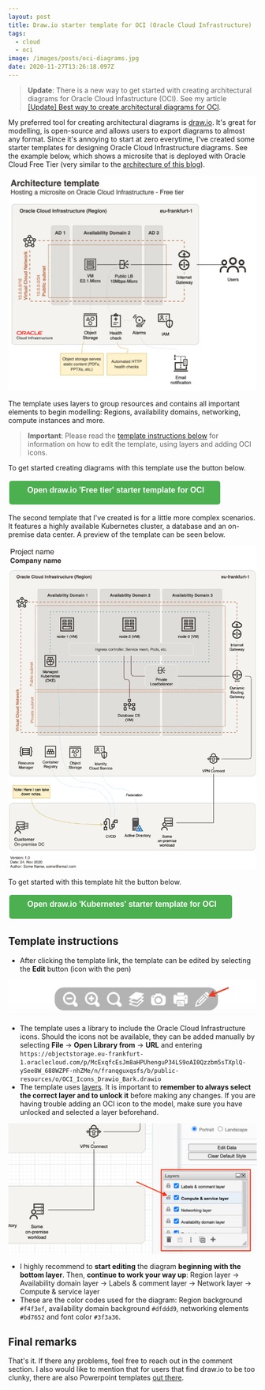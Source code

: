 ```yaml
---
layout: post
title: Draw.io starter template for OCI (Oracle Cloud Infrastructure)
tags:
  - cloud
  - oci
image: /images/posts/oci-diagrams.jpg
date: 2020-11-27T13:26:18.097Z
---
```

> **Update**: There is a new way to get started with creating architectural diagrams for Oracle Cloud Infastructure (OCI). See my article [[Update] Best way to create architectural diagrams for OCI](https://maximilian.tech/2022/08/16/update-best-way-to-create-architectural-diagrams-for-oci-oracle-cloud-infrastructure/).

My preferred tool for creating architectural diagrams is [draw.io](https://diagrams.net). It's great for modelling, is open-source and allows users to export diagrams to almost any format. Since it's annoying to start at zero everytime, I've created some starter templates for designing Oracle Cloud Infrastructure diagrams. See the example below, which shows a microsite that is deployed with Oracle Cloud Free Tier (very similar to the [architecture of this blog](/about.html#blog-architecture)).  

![](/images/posts/free-tier-template.png)

The template uses layers to group resources and contains all important elements to begin modelling: Regions, availability domains, networking, compute instances and more. 

> **Important**: Please read the [template instructions below](#template-instructions) for information on how to edit the template, using layers and adding OCI icons.

To get started creating diagrams with this template use the button below. 

<button href="" onClick="window.open('https://viewer.diagrams.net/?target=blank&edit=_blank&layers=1&nav=1&title=free-tier-template.drawio#R7V1pd9rI0v41OefeD8nRBrE%2FYgRYvpYIBozFlzkgESFWvywW0q9%2F66lqYTCKl1w7yZy5M%2BOx1Gr1Ul1dy1PV8iezOt81VoP7sbsMR7NPhhbuPpn2J8M4M4xP%2BE8LUyn4ap1JQbSKQynSHwvacTZShZoq3cbhaH1UcbNczjbx%2FXFhsFwsRsHmqGywWi2T42rfl7PjXu8H0eikoB0MZqelvTjcjPNpfX0svxzF0TjvWS%2Bfy5P5IK%2BsZrIeD8JlclBk1j6Z1dVyuZGr%2Ba46moF2OV3kvfoPnqqBPQxmWzXUm1EULxdUNhuko5XqdJPmM5ktg%2BkIL%2BufzIt89KvRYvOa3tyHub5Ms7LZ7tx0xundf1zt9vPpEE46XS23i3DfazKON6P2%2FSDA04T4hcrGm%2FlMPV5vVsvpqLqcLVf8tlnlf%2BjJYBUo1iCyXXyPZ7ODWt%2Bt7%2Bboe%2BGk8hGOVpvR7qBITbIxWs5Hm1VKVdRToyRvpPlyqsVLHte%2BlC%2Fo%2BGDdzXNVOFD8Fu2bfqQqXSjCvoHIRgGRy7MNyLCkaYLzc0qU%2F28LZiI6mOZ3c2CWD4u0db638jL98HE5Ur%2B56eHRKua10OFnaaZCFXTrfnfaRHM1COg9Q6vOltuQfjuL76sBLe022GxXePAvYdR%2F550RWYZPB0BlMr28%2BAlf0XJujplnMIujBV3PRt%2FxBEse0zauqOJ5HIZ4%2BWI1ohkMhtyQRvf3y3ix4UUrXXwq2Whpu1kqYhVvlTdzlVX6ommGqVklo0wC8Lx8zGTGKZMZ5QImMz6Kx%2FTyyzs5oq18%2F3pa7CWyIvWR0CuikW5pR1QxrFOqlPUCqpS0dyDL1fUsqu28%2F%2FQd7fYiMW93eiX6XESVP3nrjbafaastpt%2B3qw2E80dsr5UQ%2Fg%2FbX4b21g2mF7HSu2ywZT1pd9vp7qJW%2FcvpeF%2Bv%2Fyp9zht%2BboORfXCPy3jOJsmewteD4Wj2jSi2gXY37eFys1nOqcIMDy4GwTRiLXuoEfmfglXaLKFyB%2Bt7MZW%2Bxzvo5gvuspKXankJXY83GxhaFUzfqBNXjFaLwewz7e0NLdeXcBtM8RMtvwQ0JqMeb5lQ9e3%2BXaOEt0t4n%2F4XhAvjC5lBZBRsqLflSt6jJ%2BvNgIbKl9v72XIQrvl6toyWfLFkvfI5gFb5cr%2BIiHcHc8zmO%2FNRfrdYfh%2B%2BH2OZxzLJKpUKGOnrl6%2F6KS9ZH2YQnPJS5WEQEzfEs3iDwYfL%2BSD%2BlYag%2BRsMQb3AErTrtm2fF87qeVK%2BmiF084mB%2BLXAQCySLB%2Bmu60%2FV0mZRUqqYuPRxyingJabGP5jtdNHcdLZKznpo6yd1%2BioX%2BHO%2FYJNfP7yJtbPC2T6BxK%2FyJf%2Bo7fxscqxc5Vj%2FG9nG%2FrLO1v%2FtVu7CET46K199ju2tvmKrf1h%2BrmY9kXG0R%2B9s6Ggzf9t4xNW%2Bu0K%2BoSR2DUkP0nbuz%2FMTvP5iBnrA8z%2FwoG9F4cfc9kxi72BrY1CcKSyCiDTchByM5rfzwab0aPjOFzfH%2FP4Cd%2Bv7weLnx%2FAwRyeFKwKNljRppP%2BX9iLR4R%2FWQScFQ31crnexHCxtQH9zONgBfgBZOP4wssQ72f6qa9GTOgYPPjsYAsJ8EYJc6yRFsvF6In6UUWvhYmLFOCjitQKt86zu%2Fb15sMx5mBap1KnCBwuv4eDWYRdmUXGw88psBe5US%2BMKAwnAKbw%2FnIFWIquRquH0fqUf3IQSVMAFV3965tdp5o0d%2B3bt86duhxtgi%2F%2Ffi23vWAM%2FQCHK%2BBBgeaMICgyocLysFwqfyBj6eVjzioZBWhWUXDr41jr%2FITWozAatdXtcrUZL6PlYjCrPZZeBFta%2B1x%2FPVa5XgLb5MLJaLNJlRUKa%2BF4uUa7eHOHPfyF5i%2B3vtrSuLZ3hzdpfrOg%2Bd4d3vA7X76W8vvH9%2Fguf5E4crWpIBD9yBJcVo9BK%2FVG%2BKQGlRw8P2GVcnA2Gn4%2FZa5wMDr7DuYKB%2Bvxnka4%2BTbYALrlEkOz3sxl6%2BV2FYyeWcrczKWpRaPnGrSUp4uFfpZrVyPSz%2FHDYaViFuRXiYCD9KCCshsfW%2F6GggMpe368GSxdPzZ8XqhvnJ09YX8ZweNm2E%2Fl5%2FeHZf3G%2FaEfbo4vpZ%2FaHi%2Ftjlfw6e%2FZQL9gdxRXfPfd8V8JaKv0WwX0oXzWX8mAjzznH7HcP5wB9dcyoPVHiGfz7Imtoj%2FxS5%2FUt87Kz9X%2FIPH8fgkCP2cZV2jvzMmJhQ922el8Y7ttMCNjjroej4Lp%2Bh9m4j7V0oUmblHk%2F8NMXOv3mrgfL0E%2FRDzuGeVHrPW79HO%2B5X%2B3eHwSYnhJPJp51u3P1jfeWZwWZqGdnYhTb7RJlqupYFG%2FKpvh6w%2Blehg%2FFAprwFGfFbIEac3g0g8BwB%2FCiEpboIVVNPyXfkayQxO8Qgdx1PWZ8e%2FTxnXtC%2F9Lc0U237OY4RuCAwJ0af%2FNyN4MczKVj0vfh%2FC%2Fdt638WqzHYDbcphUcfNbpv87IyurJdA0zjn7fF6MeD6%2Fj1%2Bttj%2Fr58fO9XmB2i6KtZjvobaL5vCKhNhjNPgFA6oAiT5yPUQD5icMjCKdeFH9apU%2BdBm%2BHisVspS%2BnK6DZRasg14%2By6u%2B%2B1KcaoU%2FZylOPcY3hCTfvkB6fuwkX6HcbjlYH9M4K1gf6%2BsHrc4z0YGP1nNwVZ%2FVc885YcPwa7lk%2FISSflUM%2FRWxvm%2Fb4YxDFevtcDHavEfo79XK4t3PSPw6VVE63gGmdhoe07VfqSnyNL53Te0uzts%2BTdMuzuSm%2B3CwGRCDyi2xzwMZ0Bc7YgSj%2Bu3SM%2FrphdG%2Fu8oGvfPtt7azu57UYqcxm35rX9W60yB2LsebYaOU0f0yvLxJmvHZQ2iG5vUiyK7n52k%2FPUtdu5Jcm2jLiUYNfT1cuOVRY3c%2FnK%2FPnflYCy8r5ev0nN4KtmHmbofm1eI6q5WanemDqkf9ROfO5CIZVamNjha7lxeWE18Yg96t2ZqfWzS2xLErkdvxaYxT%2FE7p%2BWw4r8fDRnfjz%2BuTgRGmQ%2FN227e1eDi%2FNbl%2BtbLzJrVts43fjszHvs%2BCRn3Sp36Cy6tZYNym4bwbf4v9yahR%2B%2Frt8mIcNqKoP5%2Bth9SWk7k7d9pKW20nQtudTk13U0u%2Ftn3renI1cavazq3SfSfaem1t18x%2Feu6G6pWu7crG4%2Fq1rRurura7dadJqVm1TLrOriczasfKrju1rVdNkutJd%2BPGlkXvok3teuJGTsNN6Dk%2Fa3J%2FtVL%2BE6ToM7H4vc507XbQXkK0CtbUbsr9pWg3WHtVq9SxXZOvO87WxThjC%2B1sm1XNuJ608nvqz9nyPDoYR5Jwf3Y%2Bz4R%2BKpGfVai%2FyprmSHOp0RhqdB%2Bg%2Fo7GWRraU5p3ktJ16qeYS7Rm%2BnWidbNt7fDb7XS3HuZn8%2FzWPD8bfcmPnwW0hgme4%2F0N5kDXNAefxkbj7kUZlWVO9WIidPNRv0TP1%2FycxkLjM%2BidHdM6nw%2Fa53VL8jWjOfpbL9UyoaWDudKcgg3G2OxRmx2H%2Bg1tt9PSaV3WTfRFtPY6LtoxaewatXvII2WnRuuetfBcpzmnGKf0P6X1oDbtGa19i%2BihqespzZGuO7MOjYHn4XWYjkftjOILj%2BZHfbToebR157RWbcyf1q2tpbRX1l4MvnKYBi7TmOYe89zRXsLrRe907KnBPJH54DXwgEFjwvypfAoetmj902uM49bXaJ47n8YCnr62sT5Ms7XQFu%2BM3aOxLZZRp%2BMnvP5cfqPWRtt5bcvwMwc8Sm21mJ5oK983HvOZK%2BMlelOf3A6NwcLc3DnNLWa6G9iTKPPShMZTA69kGJ%2FL%2B6jLfXrdyKA%2Bs1bm68Kvjs79TVzsv507QZ%2BJ4aJ94hmsKWjdJNrRGEyiqeZn1BavHdYtKdGaHq4hjQHPsYatDcq6WUB9OKAv%2BrBkXwY03hvwh7p3aF7953jjh%2B26E17Xw3bQLsZK%2B7JF9PYMF7xeJVqmGvOuizbBI3gHa0t8Bpk0JJlGtNewF1zeExUll2oboUkF9Nwp%2BZeBP4iHqA3a93xfE5nRSFLwhzd1jSavQ4vp7WGt40ST9Q2E70iuuCZ4BLxB9xO6j1m%2BbIgeNJYp0yDICunS4bmliUn7bidySLXBfOdqoFHTJtpif4IHYshL5g9L5I4LuUqyEToG%2B9qbYN4u1oJkjtAV74H3iN7EAyxvqjQ2oiHNn8YxBZ3As0TL8Zr62Qm%2Fs3zDnoLcBv9izWSvYm8wLccTfgY5zXJH0ZvlKtGylmS8TnZkgBc97IMU8mC6bVLbIp%2F3ciPj3%2FZ0Axl9QLOOJ33IezR2lg92LSN5Yil5osuY3ZKM6Zjfggy%2FE%2B6jiXUhPm3eko4k%2FsO%2BVe3uWF7m95e8rtjnvJ9o3iZop%2BQSjbsrMonkLOQK6NysJSUP%2BsGekrytT4R2LAM08BnNQRP6huDBhGV9FXR0sFY7XmNDdJDi45T3OuuBLt43WNe0maaQIaJXbcdgfVujOVE%2FMpea%2Bu3v7730YI64N5fxdWbNHXM8bmbJQ2D2F98iGH7476UIY2E29d6%2FPPVFC7xXNvIegzPSRN2qm7X6h1riT9Jjz099UavAEH%2BPc3HPJpYcGOJ7H%2BsaThNRZVdhF9Id3q8%2Fu0hr%2FFub6u7QqE%2FvtKvxsFHf%2BmTOkmlsDXu7bZBp8eDyRgvs5cM1GeBhWiLxWHoI5sEDbdfErZ5n4fzRzG8uxutBr7R6xtzfkdleujalHvqBaR5cRtTGdG%2FCh%2FPZLNSuHkZkLpMJTqZ7zYB45N8xmdG90tif72bXvauxb2wWwfxcH85b5C6UZmFaKTL1aT5JOSAv1je6587iIu3febNg0Z85k3zL7RL%2F7mbpNPr3w0Zy7sRu5nauau4UdKK2p2SCTVis7mDWQbywiWNHJL7DpUtq2V34tPX7JPoiEnFkupI4aUL0TWYwF9K2PSUR4q3dDGaABpNWG5K54kIMkjkjphaZlJM%2BTB8Sqy7MP4heqB8SKYlF4sKgts3biQsV7bikopqXPsTwrs3mad1oNiKoXzOctGg8M6dpj3tNiG2DzOh2ktKzjMamwVSC6dNk1UMirZdsjsfgpMrkgTpic4DNQNChSyYzmXS3EzV%2FlJmYP8y%2FJJ83VJgFk695B1PpynFhitd9qAujbQel20kthWgexc7D3oUSviL%2BfVnwIbXi%2BbDyiVjUzPL5WfhasXiCjBfKybceSXm7nDSfgtul81PQ7msBYnH2DohFYbDzZ0LSxxDrfxOT%2FvQTaWX6pzellb0Ub37jWv%2BunMaTsOz%2B%2Bxc5K319wiMS6FZvPWGTt0VoSxkt6PLeb%2F1nY1yVvL%2F%2B2n1ufD6FuhzsLYEvc%2FXaGGxGySD9W2vWq%2BHiZhZAK9XPL0m7zEKjXvqHatdFLt2rnV3a73magHYBGectNb4AbcaFGvgyvO9f3ixpPjCuqc54NuiFyxBziC3LiYmDL65iz%2FI766tvl1cz32xFmKGXwaUUWNCbwOVxCqG50JhNwwZGJHUGjdv7vjHWqEfSfdGjaZ5Mz4JGXRtUL%2BaD3m5NzyduVktv7KsLogRWnVygisbQ2WSau20aQyGpZrKr22H9Dx2dwX2D%2ByWQlsvQGLuK4grvBKJoCYzWBkRB73I70Vrahc6vKdikArdDB1wmrnFL42eZQ%2B6xuMyg1tCuMKzH0JvAhmtxm1yBuhiacWGXZOhHoLmuQEDs%2FvhwzQX6aXCb1BdcWbRRUZDh%2Fnf0CFcJ%2FOam7DIaQgsfNohABOwyTdGPRnNluM1jd9zdCRR3QFdxCROBbbq62DlEvzsftpc2gCtdYziDnsNWunHZnU%2FZZTUG5LKRTUI2yo3jTeCmVwS2wlw7TGOBMtsCzboMT%2FUVNIRrR60rXDxAZez%2Ba37GMKiCDisCYwB2qypIdBKuBRqryLwBDRL91HsGw12xWv82XEyX4d%2BhrDtoLvRkfnEE0mO32BW3PBa4ttkTCAz3Q5thSPQ9Eeh3%2Fx7DZfxeW9xaj8ckvCXv4f5q0mwLbMPuqoLEmB%2F4mmgdV5TLi3EmOtm7gHMTWWusD2DlSipwHvHS3fLJnjpfj3rhwzAu3FfJ0Jhtw0sXUkJj6KlTgcse8f7GOBiWrJgK8kupX82xA4ZtyI6l9WpFTVutRdal6%2BCg3JV5MXxXsdxUIB2am%2BHYkbm%2FrtIc7YihgiZgafDME8nzEvgfMUCNUTNwDrC9qgGYwah15gYBaDPvzgXgAbAfPwI%2BZmT38zuJvMNgC82E36F2bt1Sk9%2BBXKVdzQGABFTZjWLeiR4AZwYpGbzPV57KLn1wf4qdo4BgjCkT8JooPmlBIqUeA%2BQOPBYAThmvLMrbLEmEoyc%2B7wqAZbwTTZ%2FqXbleJt4EPCPut8P94tkSXoKX8i7cCTDvymql3E4mwApJDxqHa7g7WSWSMpOucHMV8%2BA6PFZXi0pNNaeOHfHOEk%2BmXj5atbNrIzi8QzAqswR2%2BfHHkfbIyG%2FCTaz8a0G5EZeH0A8%2FdHZ%2B6g%2BU38MfKJzC%2BYlZV13O77d84PPwZDFO3cUBSn%2FVyWLjdGhOxf17m5Y39fML3yAzy3T%2FmXHWRvAmwYvIEQmxLCIVh4hEoKJMNRE0qbYT1Q%2BBFnbI9KS6NTaBSJ1lpDaNABCPmECmEoxrfld3DVGDgFtqazYn1DuCtFek37iiorCuRJc4UggVHwB2MdE%2Bl9t5eUh13DVHYPZ1ww7aY3OOTBkoAunnET4hA%2FslKMvgaJyNyM%2FYYKR7nkeHGUE3BQJiBQWzAxBRNqjmJhDXY7Qc5RzRTfNrvOfBoSATK5S29%2FNm9FvPI6PKXMkkcuQtYVr6GddJJAJCcxcllIrKp3dMcFafTLYAUYGfNCEQ3UE0x4G6h4mdSsTHjSR6gb5gKlYYoQfSDzPGgVnBihpjqFFdh00RD9AX6k7YlALdIokKgHaVEvfFkXkoYJgXSQmmPJkSoB1MIio%2FXr%2BhsSv1jfNtsTN08UAOngYHsilK0gT%2FOXkElmjjxpUSKUUDpqWDCIjdRbQ7Qn0y23QYD9Q%2FYD8aH8yhlpht5G5Q%2BY4jjWzaViyP4UE%2FlXoVvA%2F%2B0ZU5ROZ1wKZYExHHSVfW%2B6lZ9DC8nC2GhlW4Q2nl7slVJvnlWBKjcnWmovQGDt%2BxIcZxPsRvK2zw0QwzjqPxDB01E465MMBII3yj49bNVHxJD2MtI%2BeGzDEHpgw7RR0eQ4s4h1azpxwgGO65M8QOAMefU3GaHI6PupJ%2FkLETwKDujYr3VfDuTsUHS6BoK0PsH0aqz2aNB9OLdwhMp8fxSaytpal7Qzlzynmh92LekfTcof76tBORswEza2ZgPCSzIHU4Ro8droBfAX8lR2Et8Us27XZD3tk1SIf0djLl1R%2FYs56XTdmMlL5o1%2Bi%2BxLMWx%2FGs%2Fo9jWycQ6yusrtfaVedvtquefqxRP7Wr8uMbRwGp8gfhrOXfCrP%2BgqM%2FL8GsRxGAHx10%2FPHRyNeeW3%2BWf148%2BlNwMLIQ%2Bzx%2Fb4j3vztW9j8I%2F6fZ4FkI%2F8UTYH%2FWAe3TmPete4DF14wv%2Bpe%2Ff6C712nvfZ9nfB4nIduCddQjVH9vDRuz7eA5yL4zLTXb51IPPpa9949KjzB8%2F75%2FF1aHJvyoAr%2Bncbv1e1frfluP%2FZ636ptXD2GvhLFv%2B3dBVATXYz7NhZdQ%2FRnVS4L5bUbzN%2Fpt5wDUeMnygc%2BCDB9YIW3OKA17HuzZXgTAxySNTxbODCFgja0M2K6T2ZIzHHXfBJTYtluAGHsMp90xPJtK1iS%2FS5YHwJkftEvWBOBc8UtO2x4AMOL6%2FAzjKEl2LL%2FP%2FoA7I3%2BYrLSBLf00yXqRcQQqewuwaKTaQbCh7njIQJz5gPxK7KsJHXSMI6cD%2B4FqvE71osd2McPPLcmIRT%2BNvF1Yd9QugDfd15HtJpYaLCpfbOpGxAAZPc94bmq8j%2B3mdOhS%2B%2BOcDmwFP9KBnx3QAfb9OKcDt0tjXap%2BeD48P864THhcA%2FarMD%2By2rqR6bFlt293h%2BxeyUyl392oRGu1defRzgMd676U36mMO7umYRxoE1lat%2BxjXTluZ9wjKzVfsx2ge%2FahkcGnRbDekflIa0X%2BeCMqwQqld1Geie8s2beAZl0jQnZsFsZsrRKftpCN2xMY15P27TyjqiIgJqdoVJClB2tcZXFyFrPJFjM%2Fd1QKhpQDEgcQiYxSyXTl0A1nf%2FFzhHI0gbrzdBC22OEH530DkDwcy%2BLZ7K4fG7zh9zAM35JY8GaD1zCOv3mwP8R%2BmFhQYPCaH2Xw6kXfov4bq51LRFCDy38oTPfycYhUYo9A6G8nHA%2Bt8lEBXaWN7%2FJrTpe8gxtbk2vEKtscV0P8b9KsqoiAPDMlLvpYr5vVMoleRIa4044lURISkiTIEB3JyxjUgYvMwB4fwYDrDtDQ5JRnug8ySdnP7zkm1nMlPlVNJNYrKcpIU6d7pBm7EgNj0AiCDbFFBmpMVhQZg4OWJ4LxZXrcuinS%2BT0GnNxMFFKXBI4rtOHUdUUnjjDNOp7E9biP%2FB0%2BhsDCXLUBgTt%2Ffv5IWX%2BcX3JAl8d0fn4Piu3WzWSdEe1x1mqeANbUMYRKJhEagGrjZfPSTzoSPwTEgQiQ9fRe3nMTAdhIGPf4aEcqdOvmR04ktTdmCEfnPDfDlaMtscS8Rfi31jJXH2uYcgQqlsgYvaviiBV1fbX0OH4eYZ1Vuz4rAxXJozq3Bqf9NiIow52bKmgntvbxRFaacW4ggR8P5iJrwanUh3PzU00dVahs9vmInK6scvVQdudzTHhgQ%2FnWMqTAI29QgNfW4zg7PM5lTjNPxe%2FF%2BFApyjwfeqcHmtUkBR38E8tRHKZZJ7QBy5GyVDmRLY49N0VBZpK2jTneQknrEpOXNaQxGm4tOSrrsOGz5wU53sCxahh%2F6niJpFAj1Z3HxVFPdY3jF%2B4d0s%2B7ct1OUn6fn9cn%2B3dtrr%2BWiKlcc%2F1btyTrxP0x3EdtwEg05BgH3%2BuuOjKkwPlEgOwaQGstv2bj4A7r2JLrNoPeOwG165mUaQfPeX133SziHA9P4Dw1f9BFGTpqHQFUy7GjmkRHJZiRyZEyV46CZZIbQsaj4QvUZzH%2FZMqA4cCHKzyIsjvfGNgz47rTl%2BNpsn5Y89Td00poS3xp%2BJk6plBN1HPUTQ7q3hreHAYkH4Up%2FTDX8%2FlEzg%2BzgMrak3y4PI8yOfxTfacWUF72%2FqmVp59CvlQfZNr75Pxhpr%2B1XeT0e%2FV12BhPBo3bySD9x7rm89tJWOVcPWjxTI2K3AdkBL2UrdZNhaKP%2BXAeQj5H%2BQ0%2F7IFzrV7qAXJh%2BlIPrw69TdXBKgQdKrBAYBFoEuzxRaq2EZoKkI0EKRN5mZ%2FXN0T7S3112A5uqyn14eYHXJ%2BtmXbePqy9KYfe5F7qNdWBL37%2FIPx2Elg%2BCV0N5%2Bfb%2FnHYSscxLoRJHMhoPh7rR%2BooE%2FLkDceGPsKxKDjD3Uic1u7pPfKZEN4SXaHerSmdwcfffjpY6OY6aRIV9ZGKLafG%2FnR86liWxzZgJZN8MKlLOiofN%2BgAex7zlTyyiQp8VyuZOg6pS1CSnXz99B72t380R9IRi9f7EzhjEbEeZ73IeYiaCs%2Fhdx06jW0hlbG0E1tajpJi%2F%2BI4tJufidhfq6O%2FHJzmUFue67hrc37b2FAAkXrGiQRL1t%2BGOooH3Wz6HOyXsyDj%2FOimOo48m8g6V9YC6tTUMdQp32NcbLeyTc2BXAArmVzzs83%2B2a1rij9UY7tchVKRT%2Flm%2Ffv8H0d9LxgiP%2Fj15Eu6R3E3qyDuZn2UEj6FIWrzQTyTbKZcDS%2BWm%2Fg7KVDWq39nbdwcmjf3tKsm%2Ft3N%2FdAoZf%2FQPPUfpM44eepMKhAhw5trOdisAfaEd6PuEz75JdIzXHLaSy05fA%2B7Pm1yhiy0Qn2iUoLUxwOOUoMkdcZ2n6QGBevHlCFNlUOqhbYrB8Q15d2KV50x7HrYZ364G2kq9F59rbKeSVrcLCHBhywtXXiDWodTVWrsaZIXoeN0mCcJCoBsJbdUJJnUI03i87hw%2BFp5jOzldDmlJ8jYc93fc%2BYxe0ld5WF2Vf3bTjPPbJYPJBz1oaB1dTAfyRZjB%2FNv1n14TNmA01Y88mRmjjvhdJYonPApvSV589Q%2BUpSgqTgxoqfaUB4WIyd8ck9o4WAu2gB2ipGoA91dZJnjRNzay7qAtOk9%2FnCBKShSVx0g59ShneTlShY5f4yg01rLIe7W2rt0d%2BJR41B0K3IuXU0%2BqoGDyjcdOY3ncu4w58Vy1jrn9hoKQRHv0%2BaTiDqnbNkuzdXrcdmUxgaoWyD7TGXO0ztXhmd7CM9oQqtW1hZtrKkD3QpJqyRAElzJ7JaD%2BjYy5nFAHB8D4Ez7tWvmJxXwLMm6WZ7FX0vUu4%2F3l4o2aY4aYL%2F0e27mLb2Zj1MAplpj9sQ5nAEkZOFjLawBkoDu%2FI1rRDqHAia%2BQk44KQYfMsikzUhpXiStRAiJoE9uu9lBu8RbRsSpb2GsGaSdjdsJv5traOukrXlkcfgE7%2FKHB3xdEJjjtp72pzx6vqe9ZAkP9rHnzH2fHA6Lsjydq6nmjDoDu9%2FjMp6nqoMQEfUJmnmNiMaOdVVj50QkWGq3oK3B4zdQh8sk1COnQ8S6Ix6GnAglBEft3KoQTvg0b%2FoVmdIf7btbX59%2Bqrf8pXR6hLxU4L6XPsx9Pw2nV2aD1Xz9tzYQLoaNejr8x0bQ%2B2%2FII2zanK2KQ0cTFgcSRUzlKMU0V8%2BIJCJySaK9YrB4y%2FggCjJEAaxbpEKVaCQ1akvAgPPsOtzWGtvV1V29qbJkBURlVc3XECMCWLqcMdxsuADgDHYwBIDfeSKqs%2FwYiWvwd5SsPMDADiKDvAd1dFeTbN8pxHYpV0tuNy%2Fvcoatx0dG5NCZjKslTs9xdmjjdk1rngRGt9Ct83mtIxikEz7Gh57gfi9QDsMLoagrgTQw6zceyelmksd5QyYQH7bSWpmraAJneUq040P6Ka2j7vUSMw8eUD1eN0%2FAf%2B0xv5Pe6cgBOu8kS%2FmFTAx7mjtqMDsyzlRvSCa2BJuiDTISGGDlg2IQ4zjgd6OA%2ByubgwAAHtiUcjNRXZjHY9tvzBgn02GqzA6YsxHWuRRO8N2j2ZLhGdOXbHHD3ZFpICYDleM7UmJqOBIQQ35sI8m%2FB4WdKwfHMhVwsIPDbyjtFIB%2F3H%2BeJcEqnjMPyKEGzwG0ZnWpqUwCTdTu0Vxnw8buPrj0ZsXz9eCO7Dw2ccB9U%2BY%2BOaZ6ZSkugzuRcnCVTf4fgBWvc64%2FPqnVLD9Naj393uFHfWWl%2BE82narI7nq0OtWQf%2BIfgfyJCIN%2BnGNh6qc5Fh%2F1RyBjYzbrX5VHere8Ta66q%2FKgpedpqG9K%2FPzD04h%2Fz18QOPobC2%2Fkn8Ns0ueShV9MJs2P%2Fv36bNLnhn2wt%2Fd%2Fe%2B8AOWvnf4bvb2wTf%2FPn9zPfvPneNW%2FIhq0v%2Bv9Y%2B%2FhVZ2skIQcupQM7ltxdQzIcYQcjWYGfsUuqvoMJ%2Fa0%2FZhUCIho7%2FK0%2BZCDygX%2B2BXSVSIFMRrYDkOmpMhUF7pIMU3WkGsF12HtiF7m1xBRoDNBQCNt9w99DNNhNJ5vuIv8OKOxqs2MftcNZmHLgHce7b9bqu27JUBJ%2FOMA%2BrOYffwA8kGz2daRcThKmNEZ7qktCTkV95CCSk4v8DUJ8v7G2kwQjLeUkEv6uZ37N323M%2BPQZX%2Fvqu47yPMikTE6nHTyfuSX1wYVMvo161Gf5ANpD4oolSQ9BnmDD0AyH1tQ1z2XhGrLe%2BTFuaZ%2B%2FT8mBpop6ph3UY1oZkvwQqEP%2BEdNCMiwryvYLSpxgAlgLWaSgr80f6tiw3cZ0PKjD8ExL4EZAoUbEtnPH7nIiGH8bdcoBPCQzlTjJ4s1Qxy%2Bx5Pbfan%2FueFIB2JGXvUHY0%2B1qie%2BRP377ZzW4H7vLcIQa%2Fw8%3D')" style="vertical-align: middle;border-radius:5px;background-color: #4CAF50;border: none;color: white;padding: 15px 32px;text-align: center;text-decoration: none;display: inline-block;font-size: 16px;margin: 4px 2px;cursor: pointer;"><span style="top:3px;" data-icon='ei-external-link' data-size='s'></span><span style="position: relative; bottom: 5px;"><strong>&nbsp;Open draw.io 'Free tier' starter template for OCI</strong></span></button>

The second template that I've created is for a little more complex scenarios. It features a highly available Kubernetes cluster, a database and an on-premise data center. A preview of the template can be seen below.

![OCI sample architecture made with draw.io](/images/posts/oci-drawio-template.png "OCI sample architecture made with draw.io")

To get started with this template hit the button below. 

<button href="" onClick="window.open('https://viewer.diagrams.net/?target=blank&highlight=FFFFFF&edit=_blank&layers=1&nav=1&title=oci-template.drawio#R7X1Xd9vIsvWv8VrnPowXoiw%2BUgQlQUcATTEJepkFBoMZ%2BhgEAr%2F%2Bq13VoBigZEtj%2B4znXh%2BBiN3V1d0VdlV9MiuzzcUivB96cX8w%2FWRo%2Fc0n0%2FlkGCXrhP4XJ1I5cWLrciJajPpyaudEY5QN1ElNnV2P%2BoPl3o2rOJ6uRvf7J3vxfD7orfbOhYtFnOzf9i2e7n%2F1PowGRycavXB6fLYz6q%2BGcvbU%2BPJ4%2FnIwiob5l%2FWTklyZhfnNqifLYdiPk51TZvWTWVnE8UqOZpvKYAra5XSR586fuKoa9hBO16qpN4NoFM%2Fp3DRMBwv10VWa92Qa9yYDPKx%2FMs%2Fy1i8G89VrvuY9zPQ4zU7MRvOmOUxv%2F%2Btp7b%2BOm3D00UW8nve3X02Go9WgcR%2F2cDUhfqFzw9Vsqi4vV4t4MqjE03jBT5sV%2Fo%2BuhIueYg0i29m30XS6c9c365s5%2BFbYqbyFg8VqsNk5pTp5MYhng9UipVvU1Xyw0nw41e%2Fkcey%2FlNS54c64n5yok6Hit2j76keq0oEi7BuIbBQQ%2BWS6Ahli6iY4P6fEyf9bg5mIDqb5zQzNk91T2jKfW%2Fk5fffySaT%2B8qu7e6OY34UP%2FiWvKdMNunW%2FOX5FbRH26DlDq0zjdZ%2F%2BuvNvi5CGdt1brRe48B9h1P%2FLP0Zk6R42gM5J9%2FLTB3xFw7naZ55wOormdDwdfMMVDPmIpnFZnZ6N%2Bn08fLYYUA%2FCLr9Io9%2F38Wi%2B4kGzzz7ZDt60XsWKWMVT5c1cZWmfNc0wNcs2Tr5Yp6WTfSYzjpnMOClgMuOjeEw%2FeXkmRzSV719Pi%2B2KrEi9t%2BgV0Ui3tBepcqIXUMXW3oEsV9fTqLrx%2F3vnau2zxGxv9HL0VxFVfuWpN1j%2FRVNtPvm2XqywOH%2FE9FoI4X%2Bt%2BXVyauxOsNKLjKQXMdJ7TK9CPrJPf8JGefqxG6W%2BT%2BRT%2B8vrNkrd%2FjAql37GdF3eh%2FPvn7E7k15OVNbLFdGDpLeTcIZRn3eX9%2FsT92gydxfbvXf%2B1%2F1iMBstsc06lZ2HpJn%2Fy3usaT63x5ZOXrkIWB%2B2mWgvLwKkItzjcDRjrWRL4OuwO5h%2BJYKtIOCbTjdeEZcUjMAqBrPw4%2BXlvehDGIAw%2F%2FFttMEic6a%2B4PTDVUgMKj%2BJTR6iT8bZhgbcqHy99I279My4u73Kwk5p%2FbXhbq7H1ZF7MZ18bVw5%2FVtf6xr6tDctVYPbm%2BGt5k%2B78xv8Pmue10fu5XDVvbAzujfuX94ktdHpQ9%2Fsm9fzXnY9K6V36WnqOeXk2sR33GhwoS%2B7c%2B9kcLG5786WJXc21PqX5ZPrtERP9db9zFt3zav5dVa1a83Jg7qPvhOV3PFZMqjQO5rayLs8s9zRmRF22mZ9VrKo3YnrlCOvGVD7J%2Fib0vVpd3Y%2B6l60VsHsfBwa%2FbRrttd3jjbqztom318pb%2FxxdV1r4K8r%2FXHus97F%2BfiOvtO7vJr2jHban7VGX0fBeHBR%2FfL1okf0uxr5VtBcXn29PBv2L6LobjZddunNbuZtvEk9rTfcCF9qNolLKpZx7XjZ9Xja8ZqTtadFmVex7P7YNeicUbsMNt6Fl16PWyuvYaXXTmvtjTT6G628kaX1R5p5Pe7H%2Fri39ufBplax0oYT0P3DMd1vXTvu2h8l9P7q0m9YOn2LepRY1%2BO72Msm6F3kXm6f04JUIypFSy%2BlbzXr9K1EJ6qtfPx2hrHfpO%2FogU3f1kPHo2%2B3O35GbTKDlU%2FtaY9bdO7OuG7edTwasVor2nj0Hn8eR9TfhO6h%2Ftapb%2Beul0XrWjtI6d1Z6AR4ruM7wdq75Xs1undD%2FaR7W5FbOYuvm94G36s55%2FT%2B1to3iFbUp%2FYY97RP3Kq24ecbiUH9scOKpq5zm6i%2F1bXfDvjaYHTmU7sMpkuTzs%2BInrh%2BS%2F2gZ4iudO0qf0an9xiDkfuQj3SluUmI62P34u6%2Be5GU3BH1tnlV9SaYIfWSO9Fs6pd97UyS6%2FHN2KswXTGGOvVj7aUajYm3IjpnPTlePl7DePncdoyX%2FPYwJlkrm1BfJsta08XY7H7jxB2dvon75E3%2B2Fv7HS%2B5JirUuJUtbtVjK311nDxeQ6sMesbBM3x%2BuT0vrW%2FWiFOI0wyipkYtfPzWbTy6zqyZaw6HtWRySvNJCytns7CzWdJcHRPF0xvn6ozmKNYZvwbuGSUazQo9yPh7iXxHe%2Fwu2md6b6FuExSkd%2FF7qX3a9ThY%2Bk75ze3zmp6FZ2tCE2qTu%2FQqCc1Al9qj%2Fo6sNMjKMoObVf59zSNIM3l8lckx0VH%2B4pxD7yUOrNN7Xaa9l9HMqySW0Lma1XjliNCXw5G%2F8O97M3951yhs9XhAo69aTbzq23TdoLdqdC2lY7R4jwKBMU0DYzMt5nUfK%2BwGc9kfuVFgTmg15nlFK6ZLx%2BjRm%2BaN5vG8p7UiBdWqMspEURop6xprZJofu8T3w0zOaTvnaJ6Ny%2BvaBXEA5naDOEbOL2sNcIsc8z0VWv%2FOPay5Rv5NWp9SrAtes0xce4V1RbWpR1zSHtO6RBxTXno8Y7A%2BevnxBmsujfSS76E1ikcO63CzKusq7ruUdtFs05lL1czDfS61p57RzKJ3%2BlifK0lGM8iQb7eIQ12sbybtG%2Fob1yON6EBrMegSYY2zsNarvtDah%2F7Q7MSaSd%2F0LgNq2zCuyXpoMfeClrTmEFcSfYk%2BY%2BJkWsd9pz1W12hmkpTgTMCpKbjfu91%2Fj%2FSvR9%2BsptQH4uRAxpf2BtDHd%2FLj4T5Xn14bvd1fkBoyC3KTeTaFfHQW9iYRq1E7Ks%2B5dW5Wz4tUpoMruXFXP1abnHPHcUo74m%2BPpFQS0d9JbN2XUwsMjnah0eOjzI3HYmr5IRwRhUfT0QoN78ezcPRPmpnNn6A9F5iZt2xw3KnnKfl6nVo%2FMIF9KVBaSnqB0vLlo9jB%2BnVNYGaRQn3Aq07Oqx9kDduuBB%2BpCr8Xd5naZ3ufv04L%2BKtotfkwy1jBavM%2FOrdNXf%2BJc7uY%2BEX%2Bu99xcht%2FJrdp6r%2Fe5C5yXf5PTm77F5zcRVLT7zi5zT%2BT2%2F65k7vYZXzs0%2FIHqyReTEbz6B9UDr58F5t3e18skOuHvTqFrHzk1WmPFqt1iL7koAhFqxd4%2B329Nh%2FA8ot4FSqfxF8l7fVzYMs9r54Df5n7upFt%2F%2BwZ8ArMxOPupr28u%2B3uWvN4jvHoh8vhdrrs2ymMov3wrMJs%2FYHDYO%2B71UhlzVemXZhGySrY6vTT%2FNZ3H4o3%2Bdf%2F4aHAg1%2FDFc28OT8NXfQDB0jXjP0RygWBl2A0xofZEMwiOfBnr9Ff193pqIfn1935YPVn0S3Ere1LHZZpHfFSEcbjw5Zc0355ov9OPvRqa9L7d%2FrJX%2FaM614Kz0RgXY%2Bv2HvKfrpmtPYb2qaW%2F%2Buwj8%2BGB8Pn%2B6vwqcm98MdNErtWsUzlYaf3wPtThXciYV%2FmCB7yMt6pXY%2B9yL1gPyhfq%2FH3qnb%2Br5fim%2FCc03PNydJr4n3wffaW9N5U%2BT4T%2FPYrlt1k7zgdw6eHdo4sW%2FlYDfagyG94ptbcj2ZZearoe07ez2QDD33A3pnykvpIfala4p3q4X547u2uM2G%2FIbz4QYq%2BsAcf9ILHa4O%2FHjzmF%2ByzRf%2BW3D8H35J%2FQcb%2BWlzH8yv0gY6pD4F4qDpRBo%2BNWzkbC90C3G%2FD98nXqS3UPnjRNkzrvD94P49bko8Z9TFY%2B%2ByXBS1d9JX61FuhjbUOvbPpAtXgeM06e9dq%2BBbR2oeHqpGY1HaN3rvLI%2Bz997I6ruvU5xTtlO9PaDzonc6Uxr5O9NDU8YT6SMfNaZPawP3wm0zHvfcIUgA0r9P1aO3N2M%2FMyAp6V8p%2B7RF7FZkGHtO4rLxh4EfwRBX%2BZ6vpTAzmiSwAr4EHDKAsqP%2BGQlnAU5iyR7MdaNTPTZDVmaevHYwP02wptMUzQ2%2BvbYyyCBLlaaTzN2pstA28iEEmvuRrp7712%2Bfzxmc%2B86S9QFGMNPGYileV%2Bk19GzHdgYwY45zPvvTqSjx5vbXH84g9eGu%2FFcH3n9UzeADBr67O3wMGAJ7SMXtmDfbaEs9gTEHrGtGO2mACTRJk7Pml8cK4JTaN6e4YUhtwHWNYX%2BFcC57FsQv6iq%2Bc52XPYHREVVO%2F4f29e443nnwvPMY0rrvvwXvRVpqXdaK3b3jg9QrRMtXEM4x3gkcq7PtPGStAa1KX1jSivYa54PGcKKt1qboSmpRBz41a%2FzLwh%2BAHeuyl5fvwzEWSgj%2F8iQdkC41DnentZ4wl0GR8e8J3tK54JqNrLP49pt8jXl9WRA9qy4Rp0MsK6dLkvqWJSfNuI%2BuQegfznaeBRjWHaIv5KR5hS%2FGHJeuOh3WV1kbsMZjX%2Fhj99jAW8NozXfEceI%2FoTTzA602F2kY0pP7byrvMHmTi%2F%2BWjZ53XN8wprNvgX10wGODfSNFyOOZrKSMCZH0CHXldJVpWk4zHyYkM8CKjiRh7MWE0gazP23Uj47%2FOZIU1eodmTV%2B%2BIc9R23l9AGaD2qLWE13a7NnSpn1%2B62X4m%2FA3ahgX4tNam%2FZIRixs37vh9TL%2FfcnjinnO84n6bYJ2al1KGDHFa1EPY7Bh7E41sX3sD4zPOR8L7XgN0MBn1AdN6NsHDya81jNGyMVYbXiMDdmDFB8LcoL3AUY%2FGLzXMHINa2ci%2B6oDdBvtt1XqE3BC3BeFoGgG299%2ButNH%2FDZ3sDlZ8tAz7%2BZfIwh%2B%2BP99Ja1Y8XpaUTtW6grUQBbyHpEG8ootlODjBPEDx3DpWKmzCgTxDwOzWuaR3D3oR4OG%2BhkvVsM4iufhtPp49mxfBX%2B85zqGxM1jNh6sVqmy5EPr2depBpvR6lY9juMAx59t9cvZ7Fxy0vzHnPp7m78AP3aews%2FHx%2FjX43P9MsIHH4eezpyPQCbnO3SuZbxe9AbPqTbqxlW4iAar50ivVB7Q%2B1nWWQympCY%2B7N70Eah77Yc4Qf8xTtD%2FJZxQfGPpZ3HCs%2B3eUc6ddB7OYGU5oVVyUyZi3cTrFTsItmcuwtUgCdM%2Fevxvqce%2FEe8OXDq0A%2Bz%2BdzFLJGbAEkvoAM%2FtpSJhQNprQcIwIUVAywLyVxC%2FJFGPFKKXJTxo4dDCArmf0cL0G1IDsO1Vz2ApYtyDVGMwBnIcQBIyWNoBDnFkibTHbYPWPmWpVKQlxmxrrMmxthdACt00SILtjyDZX8X0O%2BP2Cf5RSbP1JWt3eA7SPfdLpHpoiSzNsobtsebF7RTJLfO5ndy2TPCoQX5svxHzacnzVUi1Okn5SrLuSVtyzOaYYwlMhVA2rkW7TJXGYUAiZCwtWxLKSusNhC6ivVJ%2FbmLW6m%2Fz8SStdf6I%2Bew6%2BbfaS7Z8QDo0IuBpl%2Fx%2Btor4To3HGxJtC9KfJfECVWBgIUGarBWwptEWjU71D%2Fhl0riE7srKI5p3S9DWkO47PJYZjZuG%2BIOaU41YuxArBb6Xax3qfu%2FxffjN16Ol8CXdP%2FUskXT5%2BxtBY3P7su%2FB41cTpf%2Bgt1YXkRsk9%2FaBoDa8ldi0WCdMFPdstroMye7Xj0hnNcp1heOvis2CZ0dZYfyBQVd%2FqQcYITX6GveUZ1QLnC7YemD9RT%2BD3UNFojBaWOmnoEKZZ4b6y%2FrUDudvHm0hrtLj6DuXwUqN3Eb0X3w3bytzBbg1Ej2mqvQYT%2BnJntIrzx91OnCl6FqgAUe9wFYlnNFbKvz9WnD5gXA0OJVjGVw1wmy%2Fs9RMZltHvgIQfcX%2BwhwSKKy%2Bu8dFNR4f%2BS7rtky7yVa3lT61ZHXAeBANGJFN72yPZewPZ3nX2Nh3RmldONMvzx7Cjq31Mm2E2UOzTMe3XY4KCdj%2BWKuULemrRytmEPkZc7u6D7aB7X2mzDiJulH3YRbqrhNtFCo%2Bw5jUxL4n14CidyJd4iACWdHeyP0ROMSuZ62M5xwsrFl16cu8zDimR2HrPcbus%2FauC0e2EonjATU9XWYG4hgiPkczhu%2BrZ9VMjbhYbZtlS%2F6Sdu2gZ9MT7gnWlYbSODFzxopzOWYCVkpYlzRN1lDsFzcxa7GMdb9jy6zHewPWNlhQXdLmLa0%2FriO%2BC8%2Bl9ayeCp6%2FDs6FpZFmhEt9AR1c6qebR5JkYsGucjQIIlQ4JgDxGtTWsMIYflPWtKlXc6jP4wmsqBtZ%2Byc8y2DNDfkdsKpW2dpZQ3wCrJ2ORJ8oDP9j3%2Bf72vbdT9G8dxFcrwD6%2FyQN%2FYux7xm3jGNf2UcB%2BYvjTb%2F8TBX9uxSzHV0s2NXT%2FhnF7CfoW%2BrRr%2FD47mAs7H23a0kvHSInRIlUz%2B1Cpg5edfJl%2F1WnJWP%2FRdLpoxcxx2179P1MWCqKH%2FiDzFAz%2F5UJTrZhIe%2B%2BRpSK%2FOk%2FHZmxGD2Eq8EfaMbzFuEDZsqTnuzC4bQPwmbYGW0D8X1Q%2F%2B%2FKuLL9v%2F%2Fe%2FHXx1zEruSCvDOD%2FkrHnipMczOxp%2F7x0Ser3tG%2Bc2%2B7ozOp2NmsI4eHljdZz4odrs2%2F2U9v0UvuhN%2Bs9eOMyKXilrD97NBbV5sMlCe%2BLZ4xGm1pzYl%2Bbch%2B%2BAwNP7zKid0y2hqD%2BbDrta1cPHNpbKScuiXpQsvjviETsjj0MZpvpdedqGBireW9W0ruzeslFP9JykcGI%2BpOc9GjmBEar5M7P0rtbf9qb303dcS4GbuY7Skp61%2FE1MU71SOStq%2Fb18M5RseLSv7%2B7vIkRfkzKHN0znIadftxHH6CYHCgQV9PArEfooc%2Bh0GL%2B8sdw0bmFikXfmE5I6aBWyD3hRfv%2BzhhqEuQcvTHMu6yxskDCtXIzivEjRQKGCbti2Q3LKnckBpNU3GkwkLD6J67bjbjU6wL7UCq3x%2B%2BJlvLeaq5q5cYhHaqmuHLrGl%2FLXAkGRmj8COaCMsNQWEESA8hS3HyeQDMYSuBBpc1YMUpz4xoJ%2B2zECOBKFtX1gt9J34LrVan0rL5u%2F0aP8AqBi6iwdENoEcDVJy5tdvEh0QS9syHwEJ%2BNJQiVB3Rkh67iwkwEZtCCcc9FWD2SMkCBCqHMVNn9TtehVt947H5O2cVqhE4EJYyUmxvXH0PxKwvMIhXTB9FYoDcNgRJ5DKe4U1AGHLtqXOGSFFMEYAmSdkBTUJeyuN2hMFUUhGfc36rz3G8oiaM8XYEmittIjT%2BbFDyGK3Vl3EFzoSfzi1LG2BgoaRfE3OCxUpebH9g8xKaG%2FligStvnxKQhgefshvVnynBFfZPn8PtqXGsog2SF%2B5IJxCQ%2FJlqPyspFW2Yl1WezDo0PjzXGBzCocirwE%2BKlo9QJpeWg03%2FojgrnVdI1puv%2BpYdVQpMg%2BnIi5gmBNnkMoymbCqKScpICDoSHkc2FoSCqOWosshYd93bOe9IvhpuUYahjCAJMVS4MifmxmC4SMV1MhGfearpggw5azUAvmC4qGptcAVJibhBAUebfehuVhgX%2FBCyTIXx%2Bwqq%2BL6AznWcEP0PvaXt2jZ%2FBukqzmgFrCaiyGYx4JvpsdGEnOcBm%2BcgHuYEtxcxRwCU2JYsZgyg%2BrrPRzWdAl6shVQl9PxMDI51nA2BVOHoc8KwAuINnohnQfVeenzHgJ%2B1KCgODzcCXfC0GkMlPeRZuBEjmyWilmgr%2Fx9qPdA1shNvIKMHEo0wTbFjke7itnhbZNdWnJhup6vzt6%2FH569MFPG8ieIWN4eOsCPoBvv7kOK1anmB2L%2F1o6YOkuqLwmgPZ7YnEkG%2BjyJvTRVoHSrKlGwUCcEEcwhfrg5SpXCJ%2Ft3DHJxhRqb3HaSuO9BroRTvsK%2F89Y117OkfG8fA%2Byy0v8%2FvPG6XjoOdHhXNHU7mOw343nIbzXkEY2%2B%2Bkrnhd43xyq10Nuxfn68Bop%2F9SVeUlT%2BlGeRR4CwUuTry38FD2Yy8L4M00xLofQRi1uyzIQyicwlubNpwJbUM%2BbdusCACLTcJWHQI3tlWFEYbl%2FQ6YXeTKAm4ZmEGNfUgk2JLAAi%2BHSQIBsKWuR8ItbXecCa3BuOpzo3YRQYA2%2B5xlCQLysFODT8tIUhLeOJsatU1jIXAGzLXytnaS1X4bXOWNZxwl41hZ%2BAMdWhE8DFZ7rPqPcyb6D9xykvcb3g3OyCSejysXOapq5wFwjkbD6dntMQlto%2F1MRV%2BFr4h%2FX%2FYbWK9cBnfWLM08KZ32X4vnO1ozC2WDZyLIf3AdzMP3v%2BxtZsfovjyGaneNzM%2B9P5LnOJNq%2B6tPJyoqyf7vvB52WlXr34nVeTkfYKoymQEn7cKL6Hfg34aqoIwejFdnfAFnLmNfMWc5YwOHzTjyVGJDcM4Xv78mWPU61CMxclQSdU3w1Tv3YX1JFHZAMMZOPc94yZ5cpSjma3SmsM6Mq1a4f1IcW8hyRmvU%2BVLl2YOXVGMUCrULcRCCWiG1DWslvMfsNQ7WEp9SVxh7YKU1xrDXBNOvCSJEs7Y4ZzYkAOd%2BPpa8fxPJNQjFG2s7Ylc6Kk6oJXENnGluiwWvMzYfah31CeikpQ%2B1DJk%2Fid6hIGNEHatYJjy%2B%2BG5f8O15zFLGhg3GQSjViuMt3Fy1YtVL8BOuxDIoJI8ga6D6%2BWofg2f6ymDV0GBcgt4eB9jDaM9oSTsvOAOf8krfdWqIJ7ngLJwGMmZSP8WLzPEkQP9wtsEV4gdon4InHZiVGPtRf4z9B%2FvRDh3EEJSpTHdm1%2BkBBYCsoXSfB6QN7ZEwBPSxb2XSlshsOqT8szI%2FFAMXDFHtwPI55iEQwxcbOQTvQvQwc48%2B8yFnPUWf%2FEy8%2BLjuKY9%2BspH2Er9PImRMpP2xDrSYxB6J95x4D7ECCTLqMX4dGV67FdVGHqd%2BB3PX60SQe%2FSm8C9nH3yMDyhLvsws4AyFIfNi30AMFj%2BP87mxjFFkwHAMYzY2moEdwmimB%2BA1mRfjumQNpN9Pv6tlStxIwBkCPZYxpjH%2BEq2Ngox8u0r1r4MAkFviRX%2BwONjtP0xvP7H3AfonpWPf3j%2Baxk8%2F3sIr8ex%2Bnas5klwcu%2Fhg8TDq4ewHZOwo1MB0TT%2F6ysvIhB8JF9jiD4KdKy9hEd4GEl%2BuwsXqAI3A53bwCC%2FhFY6mh2lq9N8b%2BFYN%2Bi7EvFgJVtr17xZsYL53zo1XrCZHGsLTGkeBfnG8sL1C43njcL8BgnCwTBnWsaZhF0IQ3qO8UfGQHmcAvBkoBn60xnjhnAT939sQ07i79R%2F6t1fju3bJDzr28M5or%2B46tnarnXvtylbJeEa5cBNSShh692jEube6F9N1%2BJwxpzmxa42S3AdlxtkqIvajgebu%2Fu62X%2BmaUFgKFIyL9jroXC3vGvoo6PiLO%2FPqod%2Bx0a%2F13W0vKjLkoD%2B1uZ%2FQ%2FVO6L%2BnN2hnRxrhruDtCxIvpv8XTYQYAhENkh1cD0F75C9%2BYTWIYEsOPRSxvLTlhMotaLoeFIvxZvCABxCOEOoqo1GE%2FnMYJkJvlpaQOgMg3NMRnmYfeeyoceiJhppwcXsTC2oWnK5%2BcrtQZDr9XIZ8Wibe2BCkkuvLBGexnY58bfwsilt5HgEKHxW0zEHUqk3Zx%2B7VteLzqS3uMkM2qEv8nj7DubYqBgEPra%2BcB00%2FEypYUAoCZBn1nP2hVqXG5OgdxfNph4C2gy5JyQc%2B9N6xKNdjvqTw8jzRFPwJJUy5pBhw3T1tguZUzoWmHUxDI2EiKAYYNK3qZKhwWpjgueiDn66pPoPlw5z0t5acNlip0PmHaivia09Tg8FXxYSbyPYTwsvqii7%2Ba%2BjUNkEw%2FlXBjmLcigbOr8OJH2gw7TL9bJX6L3xtiOGDsokKzSqlg7lJEQROYfJKqVPS2qLVs%2BuPQ8F4e5r8NFa%2Bz6lTPOCk5q4ziB2bV0ci%2F%2BeiPld9KfcgkgXgPY6gg8eWVn0PQG9rOdxlWv%2F3N7ZpzKPfqsZ24%2F6pJ75WxynoSmiv%2BacVfDJzOFEYhZVVw7MFsatMcEJUDhRXGMDv24xrSBbSZ5rYE0qCQRB28tKq1A8YfNKTAhFKvWqJeSWoBTdRSzIFpDFMFvUuu3W7DoGG%2BtRgLgHnfDliVRCEJdb%2BVpxzg61KqgFSdFtYSuQfBLFwYo74tMKH6rHNAzYeOd0t5NxXNOdAm2fv%2Bk2bVI6HlHZ2ab5Y6DnWjk9OCnGF5ndC98OWTjxI6jl1187g%2FQM007T9t7%2F9%2BaznD6RLFg86U9mX3j6HzqeRCjHfgv3bDmXaQoCB0qpoYdeS8rKRI0lBH8qBYEpgMO2zEmkQb2lk3PlAmsuKknGgHoWC02tLKxbsoiqD4F5GNXQzBPbimVkpNVgVGtWSh0%2BPkIWJ8mrrYfWtY0bCCmqp0Tp7YQZL8qFBJTdBTKE%2FBaDSsMH218gRy3snPc2CTycZPDlVk9FqqjJ8SOpnyCqQSKFU3ysCaqIQ7GxXEtNcWppMgy2zvIsLKbbTHMLZNXT5Pq7wnBqZECpr4tNKXkVAISX469NtFmI6gvwJLjIC%2BSBbTwPQ4dIWPLdACeBefA%2BGS7TVPp2tirCQ69xJllFNheS0z5B0JJYlgZI34PMoC8eoviVd07zxgp1focIkj3atGer6jAmXGAVMSqEX981hyk%2BNWIrsIt0m9A5JgOcI1ZcDtsHOM%2BxgxnqXWpJ0IaKxpAGMi8SHOw5l3pnaaYloBMSe86aYqicqTtGo2J2L0lHcgmK2T3%2B%2Bp%2BxU%2FWoIBgmGWJJxmP28bDJeWatujoTNNlIOwlTTAD4p2DZV4hBP5cADfDj2mQU6%2FVNFP3jfmpETP0PaJXe55z%2BArqnW8l1p9eqBW28dg7H809sc8hu3w%2Fmb82d%2F%2B7G9%2F9rc%2F%2B9uf%2Fe3P%2FvYGdMqvtr9Zx2GF7jxaDJZLAZKuFvF0CnMxvV5rbD1cs8FyKOe%2Bxv2lHA1Wvc%2FP%2BBB%2Bd5jmO3GAcVCZyixwHFhF4WYfl4Hs2BXEIo75R8T5I%2BL8EXH%2BiDh%2FRJw%2FIs4bbNRffp6IUwgh3qYLfAtIprdePLxHWkXt85ddyMwWJfMEZOZ5WMv3pvcogMOUSufnHwKheBExc%2FJaxExeouCdk4QQhRE2v71BZSJ4fPNB4g%2FTPt3j5y%2BlA6TWwf2HJqy33m9ZL9xv68%2FdTwfSw3fNPnJyrCZUXHpTxfmtpcNbkt4WN7PNQz%2F9Axp5Kli%2FlUpucolH8WbRChkFa8BUj9hxa6q8dCrcNlL47zwvN8kPc3b%2BbhqcdXBo8PMX0Ublk%2BPsXIIx5oyWgncXmSpVtSQEVMJ4bU2C5JseVyanvVaDvKrw8qZU4Oac5cBuA4yxkRz7E8lJx1nEqpKXrulKFsw8K6OqxeBtawMwtj2TYHU634pskia5CrcCOpBc0o8B4JDzEckOkea3%2BbzL7YDsQe0KGahx12HMdCtC9rS0nnkbVYl8CdnQ55gjzjMPHDnJppMcAMKOaxV4LceQE%2Fj7N2PO6y%2FZPiF3k2zq4nlUF%2BdwYYlbQiiwtwW9CE59IhnZjAjnbMEm%2B7EAUtodf%2ByqfPp1FegerBBXBfqTDGz0x4gzgAwGHhH8uASQe5ArkZwBefg2%2FiTKfLQV51nm84RPAFLQcB%2FLhoboFT0B2lRyoA2%2BEahceeduDXEF54GFcOpQQC4ddU3JTy1JkNDh2C6AhkzBc8u9vnMU3vxr1j9%2FL4uTsb%2B9lApyJf2z2dSOy2mWe7x9G5ozWtASHy%2BO09rwLj1YVB8GkjaIQfDDsM%2FCkrYryWifnql0qsSqg2GxNfxfPvo7e9RRXqM3bmLxejUdzQd5sJfax45gsGrHnG2iRXg%2F%2FBx%2F%2BzbqDT4DTz5YLD%2BHTJ2%2F%2Bzlt%2Fv426A8WnBzpb4U5X%2F4tN%2F%2FdZZr%2BVIyKpVsHDHecvs%2B0PudB53smLvODeE7XTn5UB3i3ROtvwdB%2FEBb%2B5wn%2FRumVwn%2B%2BSvwicHm9IArkfDsNC3mLl4pPH5Yu7Xhknuf8H88TQYxr6Pu60F95qojvzdOY30JL3nLwIXkTjeOBc%2FtEM66NvEXF58Vktx6O31ipubo5L50Fhj%2Ftmd6%2F0%2BT91lT6CSsBWYQUxYlkloKRsio5dlIWmPOAwyYJsUsW7BtJ5qWcUtjoIamBZP8yVU4gVip83TMEfQ7UKykdY0ZO8zPKSCrfHZUV%2BtyTQmBc1A2Cdo9R7Hg%2Fn3fy830kE19ysaztvf0m3seZzEiJUOmOjTemuTck6BhFuobGtaRtTvK8RTUJvLQ5sTgKq3EhPxLEK3n2r6pKiS%2Fnufhemh%2FjOR8qqhE6fXn3tt9cqEjPi9ipTF2ZoMR9oOGNgAM4WRliQ69K668CrekZE5x157Kievm92bNQiAuFt5AwvswKjBTn8iIpNIVvIUtamVHUKMoEh4ULxwU7CdCGKt3rchYuKFA%2B7h1zFjHQLZICTqBd2eZvcRFF5J5CZq3ERhY7F%2BnvnShlBa7ynQnMJT8UjNrUPlUsj0s3lG1PlWxwUazKQbBqENUkqJnR0PR9JLqwkbi8ptJqQ2GWxOWkrHNWt7LF0QsOl6Lg7GE1IL%2FTbRJzUkR7nIWshuJw45aM92FGsIfu5XTeNazCGUojd9%2Bd39D65VqCqYfq6OVfA4dvOAcZl2RDGvky5zqjHmZc8ox76KqecKwIp9SgFr4xZ2ErD4%2FX%2ByMt8zgs2eVYEZg2mtwGuCiqCPWX3H%2BIB8jzAHLuOy4VmIqZwuVSdp6UisxUAQspM6hS%2BtOzG1UqwAZF6xnKNEK9DiSEuumplCMwVTy2T4XCa%2Bq3ofIYqrx9CL3mGalxkvTxnSGJ1xF%2FMjXQHoS4%2B6qcIptiZCZKuhMpJ7mUUnMc8r7p8sxGWD%2FH0vDoh86042cTzqAm34rglnprMvRfCn2%2FrdCbw%2B%2B%2F6J%2BNn42%2FP04WKxF%2B%2FR3p5r%2FrLqePHSx3Tv6n9t%2Fq7%2B3b%2F9rQ2t%2FqrU0rt3b%2Bsd4eLVsZL%2BrscVfLgHYtaSuz2lYwiVgIkcod5eVOmtIN0pYqTy485Fx%2FAcuPL9UwIYSYXa7nAgFguJRKkJp4TceqTgwLNbDweVmDs0BNY04LWo1guc36Yywpd66yKsMyiiwPqVo2zSZXHJ4sYfkTL26d61rUmry8ZJ6Eq2040wbCqSae7onAkSJriKq%2Bm0g1jp1nGakwkcqs3IdyxIkXWZhBvQm2vsKy2GGPdwdVOfqxeHBbQCQgfap4dyU7FVsffWTJSFFJ2JP0sljyNE%2FCrjjUqycCjtNT1Vuxbew8r8KuZHyAAED4lwhLXRGsJDGkHqBKqS6W5akrVWp9ruXjq9ocIS%2FNdxzm588ihCnaJKwhc4XOGSsctprqPJbF9%2Bshh4JecY0pDie7zccgWj7Spc0WcaZJum0nZ2zxz6WdTCeuckzjxM%2FfxfJ3yIiThiPZP3yVbpT%2FtgRZgq0lxHg2GJECZIr9Vk%2F4s%2FbX55NVAVeW24q0D9tfdPMAGnZ6bKrN0wjsbS7Gh5nNvqck4XfYxj4258OO29w6Mfcc55%2B1l2sW0q%2Bvg8WISApO2Rrpjm15zzv3f8CUVghrsN7bQFbsbrZO9vOonnw5cAy8toCGefrls2EdMPhBbsonami81WVvaQcZTU%2Bed6lT0567%2F4dd6s%2BN326NR5KEuuESjpBK41PF%2BFTeTaP520Mxq8HtzTCYnWd37VITokxIos2fFJrFKTR9SYGFbNV2ewwNm%2FMsqHwKSEcpghVtjtDk4VrX2WULoWISkXBxhk3VarB2LoIRp7ukjVTctrCUiNVExWVDBxSXbysS1%2FFlDgHE%2FW3%2Brq9FIiDI%2B%2Fg69GGBu%2BUwT%2BQU4G9l7THa5cdsLZEYcEPed9Wh9tMx%2BoRS78iZv%2F%2B%2BUHRrjXRKWwQcxJNLmXgpmweBZ%2BjWmlW0dSP9RZWEK4alKlezJbHfEDRuXC67Pg%2FYegV61B4FCoERQhAmukPnbvD7bzoo3QZ3stw7SbZpysbQ%2FxO0RQlOKp8Ccibg73nA1xSk0BShFO07j%2Fn6Xpt9%2BY4If5oqeKmptHV8X1%2F0dkt9q6P6pNoSqcJjdRbc%2BO85ILN9l0vZtQPmJaE90sy1cre%2Fpfgh5mfYFV%2FlcXpCwPq42Ij93cE2%2Fjnxp3CFPvYc1LpjTtq5uy43VvGC18LfeGn%2BGszup4F5861l3tCSez4nLfOPRv20IZC1OmBe2i60nPbYNQQTJNqMusYTU2HFMZH1Rw2GMUSyGCncvNL6dJn4EyzCFvIh80Lq8EJvM8aFJqhKyqFLFdcbaN1SZqCamDUuLIH8wn2YxQUjZSTA1ZMWfMbaKHIbi2a99x6015bCFMj7eCMJfypJ0uU8j%2BIGIc3OzBO90HtX23vk%2FDLX9pvORM9zUAqWPUoU1kqTqsDVjUr4kXJpAmjko%2FzYRc7mjE3lfAy8E1fc5eu9TM6JKX3n%2BtSzVf7HTLT%2BvW9KldvKNsGLJbVQe6rWazVTyXM2%2BTH3Ze4ZMt55uQV5P9wdkqClrK5pO%2FdJXtFWJoZpKcYhVgbR%2FPO8nD0YprnOp6cxDt%2FsOlxQZyXVOkHHnXvE%2BqFLiYwJFnDkhE6bnOCEzoGGk0STMcVz%2Fg9inT7Olqof2lKNolQm%2F%2BRyr39PMsV3K%2FP4FlXye3Hge4CWH8KFvFfByB8BjRcO4ul7a8U%2FxlLGkQjRoFfvSA%2Fx%2FK%2F7xWA2Wu6eTOLFZBqH%2Fd9apnD6t77WNfRpb1qq0167CkkN%2Bncn6Lt7g8PRl9rcwLAi0ZfBssAlksMhOR8n2lNJ38pSWxwFxiQ52dKXGuLsnlYV6pEYDNbhGC5g4LFrrPTBzV9XNbelTjftcZLYTkorQVaAkzD2HaWwyHOcCI7riLOF3FUJ0TipHleWRw5rtL097rHFl5PfIeZpZGloS5txuW2X%2B3m5GzOIomwoOlaFbJSyBdoJ2EVN7eygyrN%2F4N7foevVPvijUt%2B%2Fit%2BBMU0DYzMtVr99mAk2nKWaZODAhKkAklhAfOPSMVKG7Tjk6%2FTFSmm%2B9%2FuwBXTGv%2B%2FNfOKowvEeM5cKLh0tAKeCu8C1KR0jAd1uf68qzR2nKf%2Fe7LWAfo%2FD26tx96JV6FQPmPOleBx%2FH4AdJIWkmdkb0zEgDXtuetBtrwzUURtepvvLHF9X%2FpGWZMhvVpVkBgmPK4Vk%2BTGkvZpka2cE%2Fc41lgRrIlVaQSbXgYyX%2BuYAXuTHfH%2FEYIXKmeNnnBbPZgmQJWhXpYyrL%2FfaJtGbEkEKCMAFu8t1STFZVUAWLz%2FmjPrwvck9rbycHEeMSoREFbXW5Vxz57qkS3xs35j9bqaUIgw2kpaQTRC6pGDspUeZxYtG7jvGBtAJSL%2BYfaSRrDgaN0MqzrxQ2YSLnwESwP867Dvi6A6RyMuINFiyTwhRF467QfZ3mEp23yU0Uhn44a%2FMEM1xFuNdQgekEa0aakwzVD%2FgSgqI1KR%2FMOX4lX3fUMEcPaDI7tWD49d4lf6JvH%2F70vJp6fRIVrYLZGX7o2Tl0yO5phLPV%2BFojlQRWznmZhCNlqsCNP%2FvJMf8QRm8vHJnql4Dx1GxoTQNnWkMo6R%2FzrUTNGXM3bTHdUsZq2Mu7goUAJ0nGQfGVsTpaH2Oeb7h571JBMOpITHUqsAmVqGqnBcD8w1WiA0SkqIgLLzzDDbCfZfKm862Ar5XvNvVyBaDrjzPRnUt4gKr3pztFWy%2FQOw33y%2FGWk0854iRmrJH3GsHutTEUDUfCu4POQmueNCpXXy%2FxO17YrRFOyWmSQudtrTFlOcbjFi4YtsM715zZS%2Ba7dqFrtxabjiWGDFNYuirkLPYe%2F%2BYr4HzN%2FyqdgHd1D%2FvO%2B%2BeQllpn4siSLZn390ZfqzK8Wq1%2FLRfBaIXz2YDdi7%2BU1UgjuOpXqwer2rRo3L8Iur%2BB8EWmiTxQbBzfmj9H465Vwfl5g2rqNz8QcH7F4vWF7%2Fl6yJWRvZ5yKpycW36ZyvZf28LtN6W1x9PmuY3M0S9hKf6231fAmxfuyjo7RNEOGrCk0N%2F2ATj2SbkJ1DxJJynx4Oy%2B2GZA%2FPu8v7lEXpF5w4mDi0gq0PUyAuhfQe5L6aDb6sCWWIbdFOUnWrfvnc8X59dKl5vDT3MCXW83H0piNH8sFISx6DSfJT6o4cnuP2VU%2BdlltQLWbI9WCxZKORbPmsvz4mCpv601juoiqrm%2FGf6Xz9%2BwLFm%2FGb9KK9Xw3znEEum5vOCUHlm%2Fhf16x22psO2LdEeSxvMwtH0M23DL6xAh5T99y43ul7gad%2FGje%2BJVx8XX3kMh%2FLjfM5cDhbgNBf8zWyzCic40Y8T%2FJrTjcvnUg9%2Bf%2Fmip0qj9k%2B6J%2FbJp1eE%2FH%2F79s3o9T69KuT%2FfUb3AEV6WhDwrxcO7oclYPqe4OtfvErZjgOsNw2Xy1Hv064PrNDBtmWap1hkzz%2F3NvZ40YO2nWEvh16%2FO7L0Ce6hn4sYS%2FgjrBL5D7y4j8Dp6v8H')" style="vertical-align: middle;border-radius:5px;background-color: #4CAF50;border: none;color: white;padding: 15px 32px;text-align: center;text-decoration: none;display: inline-block;font-size: 16px;margin: 4px 2px;cursor: pointer;"><span style="top:3px;" data-icon='ei-external-link' data-size='s'></span><span style="position: relative; bottom: 5px;"><strong>&nbsp;Open draw.io 'Kubernetes' starter template for OCI</strong></span></button>

## Template instructions <a name="template-instructions"></a>

* After clicking the template link, the template can be edited by selecting the **Edit** button (icon with the pen)

![Press edit button within draw.io preview](/images/posts/edit-drawio-preview.png "Press edit button within draw.io preview")

* The template uses a library to include the Oracle Cloud Infrastructure icons. Should the icons not be available, they can be added manually by selecting **File** → **Open Library from** → **URL** and entering `https://objectstorage.eu-frankfurt-1.oraclecloud.com/p/McExqfcEsJm8aHPUhenguP34LS9oAI0Qzzbm5sTXplQ-ySee8W_688WZPF-nhZMe/n/franqguxqsfs/b/public-resources/o/OCI_Icons_Drawio_Bark.drawio`
* The template uses [layers](https://desk.draw.io/support/solutions/articles/16000067815-how-to-use-layers-). It is important to **remember to always select the correct layer and to unlock it** before making any changes. If you are having trouble adding an OCI icon to the model, make sure you have unlocked and selected a layer beforehand.

![Use layers within the diagram](/images/posts/diagrams-layers.png "Use layers within the diagram")

* I highly recommend to **start editing** the diagram **beginning with the bottom layer**. Then, **continue to work your way up**: Region layer → Availability domain layer → Labels & comment layer → Network layer → Compute & service layer
* These are the color codes used for the diagram: Region background `#f4f3ef`, availability domain background `#dfddd9`, networking elements `#bd7652` and font color `#3f3a36`.

## Final remarks

That's it. If there any problems, feel free to reach out in the comment section. I also would like to mention that for users that find draw.io to be too clunky, there are also Powerpoint templates [out there](https://docs.cloud.oracle.com/en-us/iaas/Content/Resources/Assets/OCI_Icons.pptx).